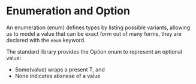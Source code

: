 # Enumeration and Option

An enumeration (enum) defines types by listing possible variants, allowing us to model a value that can be exact form out of many forms, they are declared with the `enum` keyword.

The standard library provides the Option<T> enum to represent an optional value:

- Some(value) wraps a present T, and
- None indicates absnese of a value


